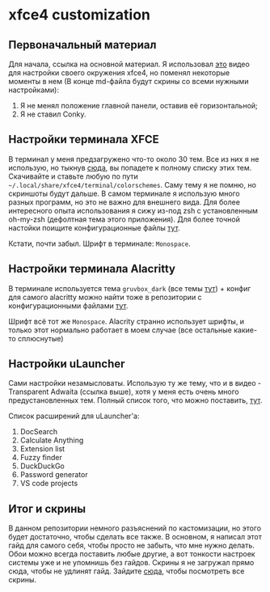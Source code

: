 # xfce4 customization

## Первоначальный материал

Для начала, ссылка на основной материал. Я использовал
[это](https://www.youtube.com/watch?v=X3siZNJN3ec) видео для настройки своего окружения xfce4, но
поменял некоторые моменты в нем (В конце md-файла будут скрины со всеми нужными настройками):

1. Я не менял положение главной панели, оставив её горизонтальной;
2. Я не ставил Conky.

## Настройки терминала XFCE

В терминал у меня предзагружено что-то около 30 тем. Все из них я не использую, но тыкнув
[сюда](./terminal-themes), вы попадете к полному списку этих тем. Скачивайте и ставьте любую по пути
`~/.local/share/xfce4/terminal/colorschemes`. Саму тему я не помню, но скриншоты будут дальше.
В самом терминале я использую много разных программ, но это не важно для внешнего вида. Для более
интересного опыта использования я сижу из-под zsh с установленным oh-my-zsh (дефолтная тема этого
приложения). Для более точной настойки поищите конфигурационные файлы
[тут](https://github.com/ALittleMoron/Settings).

Кстати, почти забыл. Шрифт в терминале: `Monospace`.

## Настройки терминала Alacritty

В терминале используется тема `gruvbox_dark` (все темы
[тут](https://github.com/alacritty/alacritty-theme)) + конфиг для самого alacritty можно найти тоже
в репозитории с конфигурационными файлами [тут](https://github.com/ALittleMoron/Settings).

Шрифт всё тот же `Monospace`. Alacrity странно использует шрифты, и только этот нормально работает
в моем случае (все остальные какие-то сплюснутые)

## Настройки uLauncher

Сами настройки незамысловаты. Использую ту же тему, что и в видео - Transparent Adwaita (ссылка
выше), хотя у меня есть очень много предустановленных тем. Полный список того, что можно поставить,
[тут](https://gist.github.com/gornostal/02a232e6e560da7946c053555ced6cce).

Список расширений для uLauncher'a:

1. DocSearch
2. Calculate Anything
3. Extension list
4. Fuzzy finder
5. DuckDuckGo
6. Password generator
7. VS code projects

## Итог и скрины

В данном репозитории немного разъяснений по кастомизации, но этого будет достаточно, чтобы сделать
все также. В основном, я написал этот гайд для самого себя, чтобы просто не забыть, что мне нужно
делать. Обои можно всегда поставить любые другие, а вот тонкости настроек системы уже и не упомнишь
без гайдов. Скрины я не загружал прямо сюда, чтобы не удлинят гайд. Зайдите [сюда](./images), чтобы
посмотреть все скрины.
